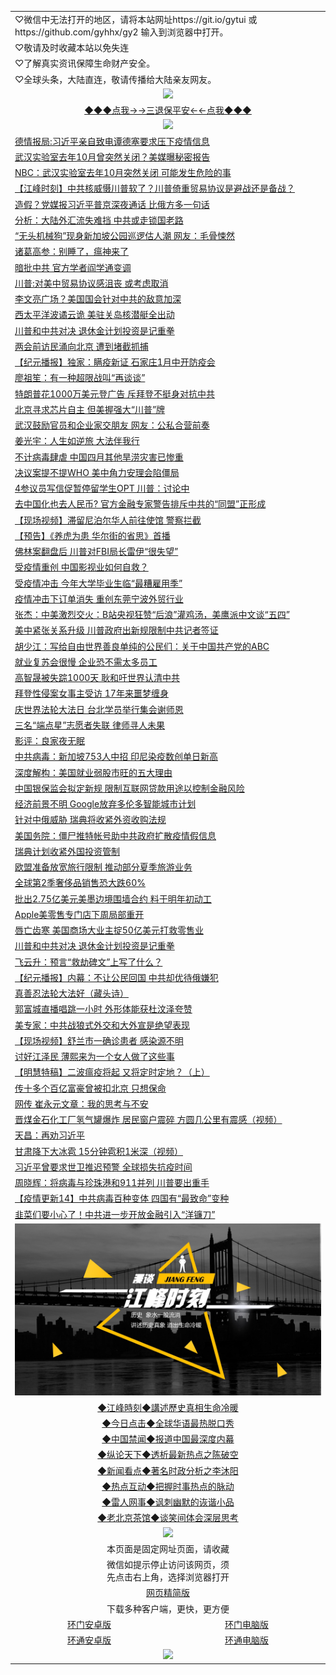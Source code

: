  <table>
<tr>
<td colspan="2" align=left>
♡微信中无法打开的地区，请将本站网址https://git.io/gytui 或 https://github.com/gyhhx/gy2 输入到浏览器中打开。 
 </td>
</tr>
 <tr>
 <td colspan="2" align=left>
♡敬请及时收藏本站以免失连
  <tr>
<td colspan="2" align=left>
♡了解真实资讯保障生命财产安全。
 </td>
   <tr>
<td colspan="2" align=left>
♡全球头条，大陆直连，敬请传播给大陆亲友网友。
 </td>
</tr>

</td>
 </tr>
  <tr>
    <td colspan="2" align=center><img src="https://github.com/gyhhx/image-upload/blob/master/3t%20(1).jpg"></td>
 </tr>
 <tr><td colspan="2" align="center"><a href="https://img.xdraf.store/oo.aspx?name=ogQuit&key=ygwgqhhegmyfhual&from=gy">◆◆◆点我→→三退保平安←←点我◆◆◆</a></td></tr>
  <tr>
    <td colspan="2" align=center><img src="https://cdn.jsdelivr.net/gh/gyoupiodf/im1/%E7%BD%91%E9%97%A8%E6%96%B0%E9%97%BB1.jpg"></td>
 </tr>
<tr><td colspan="2" align="left"><a href="https://img.xdraf.store/?name=c1168717&key=ygwgqhhegmyfhual&from=gy">德情报局:习近平亲自致电谭德塞要求压下疫情信息</a></td></tr>
<tr><td colspan="2" align="left"><a href="https://img.xdraf.store/?name=c1168706&key=ygwgqhhegmyfhual&from=gy">武汉实验室去年10月曾突然关闭？美媒曝秘密报告</a></td></tr>
<tr><td colspan="2" align="left"><a href="https://img.xdraf.store/?name=c1168729&key=ygwgqhhegmyfhual&from=gy">NBC：武汉实验室去年10月突然关闭 可能发生危险的事</a></td></tr>
<tr><td colspan="2" align="left"><a href="https://img.xdraf.store/?name=c1168707&key=ygwgqhhegmyfhual&from=gy">【江峰时刻】中共核威慑川普软了？川普倚重贸易协议是避战还是备战？</a></td></tr>
<tr><td colspan="2" align="left"><a href="https://img.xdraf.store/?name=c1168752&key=ygwgqhhegmyfhual&from=gy">造假？党媒报习近平普京深夜通话 比俄方多一句话</a></td></tr>
<tr><td colspan="2" align="left"><a href="https://img.xdraf.store/?name=c1168738&key=ygwgqhhegmyfhual&from=gy">分析：大陆外汇流失难挡 中共或走锁国老路</a></td></tr>
<tr><td colspan="2" align="left"><a href="https://img.xdraf.store/?name=c1168728&key=ygwgqhhegmyfhual&from=gy">“无头机械狗”现身新加坡公园巡逻估人潮 网友：毛骨悚然</a></td></tr>
<tr><td colspan="2" align="left"><a href="https://img.xdraf.store/?name=c1168751&key=ygwgqhhegmyfhual&from=gy">诸葛高参：别睡了，瘟神来了</a></td></tr>
<tr><td colspan="2" align="left"><a href="https://img.xdraf.store/?name=c1168740&key=ygwgqhhegmyfhual&from=gy">暗批中共 官方学者阎学通变调</a></td></tr>
<tr><td colspan="2" align="left"><a href="https://img.xdraf.store/?name=c1168750&key=ygwgqhhegmyfhual&from=gy">川普:对美中贸易协议感沮丧 或考虑取消</a></td></tr>
<tr><td colspan="2" align="left"><a href="https://img.xdraf.store/?name=c1168721&key=ygwgqhhegmyfhual&from=gy">李文亮广场？美国国会针对中共的敌意加深</a></td></tr>
<tr><td colspan="2" align="left"><a href="https://img.xdraf.store/?name=c1168726&key=ygwgqhhegmyfhual&from=gy">西太平洋波谲云诡 美驻关岛核潜艇全出动</a></td></tr>
<tr><td colspan="2" align="left"><a href="https://img.xdraf.store/?name=c1168736&key=ygwgqhhegmyfhual&from=gy">川普和中共对决 退休金计划投资是记重拳</a></td></tr>
<tr><td colspan="2" align="left"><a href="https://img.xdraf.store/?name=c1168724&key=ygwgqhhegmyfhual&from=gy">两会前访民涌向北京 遭到堵截抓捕</a></td></tr>
<tr><td colspan="2" align="left"><a href="https://img.xdraf.store/?name=c1168743&key=ygwgqhhegmyfhual&from=gy">【纪元播报】独家：瞒疫新证 石家庄1月中开防疫会</a></td></tr>
<tr><td colspan="2" align="left"><a href="https://img.xdraf.store/?name=c1168725&key=ygwgqhhegmyfhual&from=gy">廖祖笙：有一种超限战叫“再谈谈”</a></td></tr>
<tr><td colspan="2" align="left"><a href="https://img.xdraf.store/?name=c1168719&key=ygwgqhhegmyfhual&from=gy">特朗普花1000万美元登广告 斥拜登不挺身对抗中共</a></td></tr>
<tr><td colspan="2" align="left"><a href="https://img.xdraf.store/?name=c1168735&key=ygwgqhhegmyfhual&from=gy">北京寻求芯片自主 但美握强大“川普”牌</a></td></tr>
<tr><td colspan="2" align="left"><a href="https://img.xdraf.store/?name=c1168705&key=ygwgqhhegmyfhual&from=gy">武汉鼓励官员和企业家交朋友 网友：公私合营前奏</a></td></tr>
<tr><td colspan="2" align="left"><a href="https://img.xdraf.store/?name=c1168755&key=ygwgqhhegmyfhual&from=gy">姜光宇：人生如逆旅 大法伴我行</a></td></tr>
<tr><td colspan="2" align="left"><a href="https://img.xdraf.store/?name=c1168715&key=ygwgqhhegmyfhual&from=gy">不计病毒肆虐 中国四月其他旱涝灾害已惨重</a></td></tr>
<tr><td colspan="2" align="left"><a href="https://img.xdraf.store/?name=c1168731&key=ygwgqhhegmyfhual&from=gy">决议案提不提WHO 美中角力安理会陷僵局</a></td></tr>
<tr><td colspan="2" align="left"><a href="https://img.xdraf.store/?name=c1168733&key=ygwgqhhegmyfhual&from=gy">4参议员写信促暂停留学生OPT 川普：讨论中</a></td></tr>
<tr><td colspan="2" align="left"><a href="https://img.xdraf.store/?name=c1168714&key=ygwgqhhegmyfhual&from=gy">去中国化也去人民币? 官方金融专家警告排斥中共的“同盟”正形成</a></td></tr>
<tr><td colspan="2" align="left"><a href="https://img.xdraf.store/?name=c1168744&key=ygwgqhhegmyfhual&from=gy">【现场视频】滞留尼泊尔华人前往使馆 警察拦截</a></td></tr>
<tr><td colspan="2" align="left"><a href="https://img.xdraf.store/?name=c1168741&key=ygwgqhhegmyfhual&from=gy">【预告】《养虎为患 华尔街的省思》首播</a></td></tr>
<tr><td colspan="2" align="left"><a href="https://img.xdraf.store/?name=c1168730&key=ygwgqhhegmyfhual&from=gy">佛林案翻盘后 川普对FBI局长雷伊“很失望”</a></td></tr>
<tr><td colspan="2" align="left"><a href="https://img.xdraf.store/?name=c1168722&key=ygwgqhhegmyfhual&from=gy">受疫情重创 中国影视业如何自救？</a></td></tr>
<tr><td colspan="2" align="left"><a href="https://img.xdraf.store/?name=c1168732&key=ygwgqhhegmyfhual&from=gy">受疫情冲击 今年大学毕业生临“最糟雇用季”</a></td></tr>
<tr><td colspan="2" align="left"><a href="https://img.xdraf.store/?name=c1168737&key=ygwgqhhegmyfhual&from=gy">疫情冲击下订单消失 重创东莞宁波外贸行业</a></td></tr>
<tr><td colspan="2" align="left"><a href="https://img.xdraf.store/?name=c1168753&key=ygwgqhhegmyfhual&from=gy">张杰：中美激烈交火：B站央视狂赞“后浪”灌鸡汤，美鹰派中文谈“五四”</a></td></tr>
<tr><td colspan="2" align="left"><a href="https://img.xdraf.store/?name=c1168718&key=ygwgqhhegmyfhual&from=gy">美中紧张关系升级 川普政府出新规限制中共记者签证</a></td></tr>
<tr><td colspan="2" align="left"><a href="https://img.xdraf.store/?name=c1168754&key=ygwgqhhegmyfhual&from=gy">胡少江：写给自由世界善良单纯的公民们：关于中国共产党的ABC</a></td></tr>
<tr><td colspan="2" align="left"><a href="https://img.xdraf.store/?name=c1168734&key=ygwgqhhegmyfhual&from=gy">就业复苏会很慢 企业恐不需太多员工</a></td></tr>
<tr><td colspan="2" align="left"><a href="https://img.xdraf.store/?name=c1168742&key=ygwgqhhegmyfhual&from=gy">高智晟被失踪1000天 耿和吁世界认清中共</a></td></tr>
<tr><td colspan="2" align="left"><a href="https://img.xdraf.store/?name=c1168710&key=ygwgqhhegmyfhual&from=gy">拜登性侵案女事主受访 17年来噩梦缠身</a></td></tr>
<tr><td colspan="2" align="left"><a href="https://img.xdraf.store/?name=c1168749&key=ygwgqhhegmyfhual&from=gy">庆世界法轮大法日 台北学员举行集会谢师恩</a></td></tr>
<tr><td colspan="2" align="left"><a href="https://img.xdraf.store/?name=c1168716&key=ygwgqhhegmyfhual&from=gy">三名“端点星”志愿者失联 律师寻人未果</a></td></tr>
<tr><td colspan="2" align="left"><a href="https://img.xdraf.store/?name=c1168756&key=ygwgqhhegmyfhual&from=gy">影评：良家夜无眠</a></td></tr>
<tr><td colspan="2" align="left"><a href="https://img.xdraf.store/?name=c1168727&key=ygwgqhhegmyfhual&from=gy">中共病毒：新加坡753人中招 印尼染疫数创单日新高</a></td></tr>
<tr><td colspan="2" align="left"><a href="https://img.xdraf.store/?name=c1168696&key=ygwgqhhegmyfhual&from=gy">深度解构：美国就业弱股市旺的五大理由</a></td></tr>
<tr><td colspan="2" align="left"><a href="https://img.xdraf.store/?name=c1168713&key=ygwgqhhegmyfhual&from=gy">中国银保监会拟定新规 限制互联网贷款用途以控制金融风险</a></td></tr>
<tr><td colspan="2" align="left"><a href="https://img.xdraf.store/?name=c1168720&key=ygwgqhhegmyfhual&from=gy">经济前景不明 Google放弃多伦多智能城市计划</a></td></tr>
<tr><td colspan="2" align="left"><a href="https://img.xdraf.store/?name=c1168723&key=ygwgqhhegmyfhual&from=gy">针对中俄威胁 瑞典将收紧外资收购法规</a></td></tr>
<tr><td colspan="2" align="left"><a href="https://img.xdraf.store/?name=c1168708&key=ygwgqhhegmyfhual&from=gy">美国务院：僵尸推特帐号助中共政府扩散疫情假信息</a></td></tr>
<tr><td colspan="2" align="left"><a href="https://img.xdraf.store/?name=c1168712&key=ygwgqhhegmyfhual&from=gy">瑞典计划收紧外国投资管制</a></td></tr>
<tr><td colspan="2" align="left"><a href="https://img.xdraf.store/?name=c1168711&key=ygwgqhhegmyfhual&from=gy">欧盟准备放宽旅行限制 推动部分夏季旅游业务</a></td></tr>
<tr><td colspan="2" align="left"><a href="https://img.xdraf.store/?name=c1168698&key=ygwgqhhegmyfhual&from=gy">全球第2季奢侈品销售恐大跌60%</a></td></tr>
<tr><td colspan="2" align="left"><a href="https://img.xdraf.store/?name=c1168709&key=ygwgqhhegmyfhual&from=gy">批出2.75亿美元美墨边境围墙合约 料于明年初动工</a></td></tr>
<tr><td colspan="2" align="left"><a href="https://img.xdraf.store/?name=c1168699&key=ygwgqhhegmyfhual&from=gy">Apple美零售专门店下周局部重开</a></td></tr>
<tr><td colspan="2" align="left"><a href="https://img.xdraf.store/?name=c1168697&key=ygwgqhhegmyfhual&from=gy">唇亡齿寒 美国商场大业主掟50亿美元打救零售业</a></td></tr>
<tr><td colspan="2" align="left"><a href="https://img.xdraf.store/?name=c1168739&key=ygwgqhhegmyfhual&from=gy">川普和中共对决 退休金计划投资是记重拳</a></td></tr>
<tr><td colspan="2" align="left"><a href="https://img.xdraf.store/?name=c1168772&key=ygwgqhhegmyfhual&from=gy">飞云升：预言“救劫碑文”上写了什么？</a></td></tr>
<tr><td colspan="2" align="left"><a href="https://img.xdraf.store/?name=c1168768&key=ygwgqhhegmyfhual&from=gy">【纪元播报】内幕：不让公民回国 中共却优待俄嫌犯</a></td></tr>
<tr><td colspan="2" align="left"><a href="https://img.xdraf.store/?name=c1168773&key=ygwgqhhegmyfhual&from=gy">真善忍法轮大法好（藏头诗）</a></td></tr>
<tr><td colspan="2" align="left"><a href="https://img.xdraf.store/?name=c1168770&key=ygwgqhhegmyfhual&from=gy">郭富城直播唱跳一小时 外形体能获杜汶泽夸赞</a></td></tr>
<tr><td colspan="2" align="left"><a href="https://img.xdraf.store/?name=c1168771&key=ygwgqhhegmyfhual&from=gy">美专家：中共战狼式外交和大外宣是绝望表现</a></td></tr>
<tr><td colspan="2" align="left"><a href="https://img.xdraf.store/?name=c1168769&key=ygwgqhhegmyfhual&from=gy">【现场视频】舒兰市一确诊患者 感染源不明</a></td></tr>
<tr><td colspan="2" align="left"><a href="https://img.xdraf.store/?name=c1168365&key=ygwgqhhegmyfhual&from=gy">讨好江泽民 薄熙来为一个女人做了这些事</a></td></tr>
<tr><td colspan="2" align="left"><a href="https://img.xdraf.store/?name=c1168309&key=ygwgqhhegmyfhual&from=gy">【明慧特稿】二波瘟疫将起 又将定时定地？（上）</a></td></tr>
<tr><td colspan="2" align="left"><a href="https://img.xdraf.store/?name=c1168316&key=ygwgqhhegmyfhual&from=gy">传十多个百亿富豪曾被扣北京 只想保命</a></td></tr>
<tr><td colspan="2" align="left"><a href="https://img.xdraf.store/?name=c1168373&key=ygwgqhhegmyfhual&from=gy">网传 崔永元文章：我的思考与不安</a></td></tr>
<tr><td colspan="2" align="left"><a href="https://img.xdraf.store/?name=c1168323&key=ygwgqhhegmyfhual&from=gy">晋煤金石化工厂氢气罐爆炸  居民窗户震碎  方圆几公里有震感（视频）</a></td></tr>
<tr><td colspan="2" align="left"><a href="https://img.xdraf.store/?name=c1168370&key=ygwgqhhegmyfhual&from=gy">天昌：再劝习近平</a></td></tr>
<tr><td colspan="2" align="left"><a href="https://img.xdraf.store/?name=c1168322&key=ygwgqhhegmyfhual&from=gy">甘肃降下大冰雹 15分钟雹积1米深（视频）</a></td></tr>
<tr><td colspan="2" align="left"><a href="https://img.xdraf.store/?name=c1168357&key=ygwgqhhegmyfhual&from=gy">习近平曾要求世卫推迟预警 全球损失抗疫时间</a></td></tr>
<tr><td colspan="2" align="left"><a href="https://img.xdraf.store/?name=c1168321&key=ygwgqhhegmyfhual&from=gy">周晓辉：将病毒与珍珠港和911并列 川普要出重手</a></td></tr>
<tr><td colspan="2" align="left"><a href="https://img.xdraf.store/?name=c1166082&key=ygwgqhhegmyfhual&from=gy">【疫情更新14】中共病毒百种变体 四国有“最致命”变种</a></td></tr>
<tr><td colspan="2" align="left"><a href="https://img.xdraf.store/?name=c1168535&key=ygwgqhhegmyfhual&from=gy">韭菜们要小心了！中共进一步开放金融引入“洋镰刀”</a></td></tr>


 <tr>
   <td colspan="2" align=center><img src="https://github.com/gyoupiodf/im1/blob/master/jf-1.jpg"></td>
  </tr>
   <tr>
   <td colspan="2" align=center> 
<a href="https://img.xdraf.store/oo.aspx?name=c922850&key=ygwgqhhegmyfhual&from=gy&tag=9877">◆江峰時刻◆講述歷史真相生命冷暖</a><br/>
    </td>
  </tr>
   <tr>
   <td colspan="2" align=center> 
<a href="https://img.xdraf.store/oo.aspx?name=c816850&key=ygwgqhhegmyfhual&from=gy&tag=9877">◆今日点击◆全球华语最热脱口秀</a><br/>
    </td>
  </tr>
  <tr>
  <td colspan="2" align=center>
<a href="https://img.xdraf.store/oo.aspx?name=c816860&key=ygwgqhhegmyfhual&from=gy&tag=99733110">◆中国禁闻◆报道中国最深度内幕</a><br/>
   </tr>
  <tr>
     <td colspan="2" align=center>
<a href="https://img.xdraf.store/oo.aspx?name=c816855&key=ygwgqhhegmyfhual&from=gy&tag=997110">◆纵论天下◆透析最新热点之陈破空</a><br/>
   </tr>
   <tr>
      <td colspan="2" align=center>
<a href="https://img.xdraf.store/oo.aspx?name=c838308&key=ygwgqhhegmyfhual&from=gy&tag=9973110">◆新闻看点◆著名时政分析之李沐阳</a><br/>
   </tr>
   <tr>
     <td colspan="2" align=center>
<a href="https://img.xdraf.store/oo.aspx?name=c816852&key=ygwgqhhegmyfhual&from=gy&tag=9733110">◆热点互动◆把握时事热点的脉动</a><br/>
   </tr>
   <tr>
      <td colspan="2" align=center>
<a href="https://img.xdraf.store/oo.aspx?name=c816694&key=ygwgqhhegmyfhual&from=gy&tag=93310">◆雷人网事◆讽刺幽默的诙谐小品</a><br/>
   </tr>
   <tr>
    <td colspan="2" align=center>
<a href="https://img.xdraf.store/oo.aspx?name=c816650&key=ygwgqhhegmyfhual&from=gy&tag=9973110">◆老北京茶馆◆谈笑间体会深层思考</a><br/>
   </tr>
 
  <tr>
    <td colspan="2" align="center"><img src="https://cdn.jsdelivr.net/gh/opipe/up/oGate65.jpg"/></td>
  </tr>
  <tr>
    <td colspan="2" align="center">本页面是固定网址页面，请收藏</td>
  <tr>
  <tr>
    <td colspan="2" align="center">微信如提示停止访问该网页，须<br/>先点击右上角，选择浏览器打开</td>
  <tr>
  <tr>
    <td colspan="2" align="center"><a href="https://gitcdn.xyz/cdn/otiny/up/master/show004.htm">网页精简版</a></td>
  </tr>
  <tr>
    <td colspan="2" align="center">下载多种客户端，更快，更方便</td>
  <tr>
  <tr>
    <td align="center"><a href="https://cdn.jsdelivr.net/gh/opipe/up/oGatea.apk">环门安卓版</a></td>
    <td align="center"><a href="https://cdn.jsdelivr.net/gh/opipe/up/oGate.zip">环门电脑版</a></td>
  </tr>
  <tr>
    <td align="center"><a href="https://cdn.jsdelivr.net/gh/opipe/up/oPipe.apk">环通安卓版</a></td>
    <td align="center"><a href="https://raw.githubusercontent.com/opipe/up/master/oPipe.zip">环通电脑版</a></td>
  </tr>
  <tr>
    <td colspan="2" align="center"><img src="https://cdn.jsdelivr.net/gh/opipe/up/oGate640.jpg"/></td>
  </tr>
</table>
